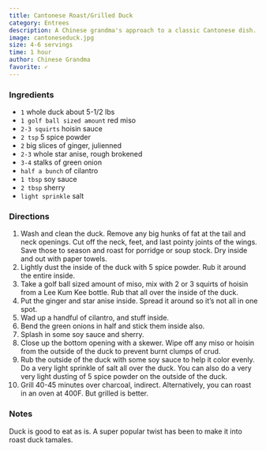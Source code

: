 ```yaml
---
title: Cantonese Roast/Grilled Duck
category: Entrees 
description: A Chinese grandma's approach to a classic Cantonese dish. This recipe is approximate and by feel, so feel free to tweak it to your liking.
image: cantoneseduck.jpg
size: 4-6 servings
time: 1 hour
author: Chinese Grandma
favorite: ✓
---
```


### Ingredients

* `1` whole duck about 5-1/2 lbs
* `1 golf ball sized amount` red miso
* `2-3 squirts` hoisin sauce
* `2 tsp` 5 spice powder
* `2` big slices of ginger, julienned
* `2-3` whole star anise, rough brokened
* `3-4` stalks of green onion
* `half a bunch` of cilantro
* `1 tbsp` soy sauce
* `2 tbsp` sherry
* `light sprinkle` salt

### Directions

1. Wash and clean the duck. Remove any big hunks of fat at the tail and neck openings. Cut off the neck, feet, and last pointy joints of the wings. Save those to season and roast for porridge or soup stock. Dry inside and out with paper towels.
2. Lightly dust the inside of the duck with 5 spice powder. Rub it around the entire inside.
3. Take a golf ball sized amount of miso, mix with 2 or 3 squirts of hoisin from a Lee Kum Kee bottle. Rub that all over the inside of the duck.
4. Put the ginger and star anise inside. Spread it around so it’s not all in one spot.
5. Wad up a handful of cilantro, and stuff inside.
6. Bend the green onions in half and stick them inside also.
7. Splash in some soy sauce and sherry.
8. Close up the bottom opening with a skewer. Wipe off any miso or hoisin from the outside of the duck to prevent burnt clumps of crud.
9. Rub the outside of the duck with some soy sauce to help it color evenly. Do a very light sprinkle of salt all over the duck. You can also do a very very light dusting of 5 spice powder on the outside of the duck.
10. Grill 40-45 minutes over charcoal, indirect. Alternatively, you can roast in an oven at 400F. But grilled is better.

### Notes

Duck is good to eat as is. A super popular twist has been to make it into roast duck tamales.